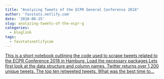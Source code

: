 ```yaml
---
title: "Analyzing Tweets of the ECPR General Conference 2018"
author: 'favstats.netlify.com'
date: '2018-08-25'
slug: analyzing-tweets-of-the-ecpr-g
categories:
  - bloglink
tags:
  - favstatsnetlifycom
---
```


[This is a short notebook outlining the code used to scrape tweets related to the ECPR Conference 2018 in Hamburg. Load the necessary packages Lets first look at the data structure and column names. Twitter returns over 1,200 unique tweets. The top ten retweeted tweets. What was the best time to...<click to read more>](https://favstats.netlify.com/post/ecprconf18/)

